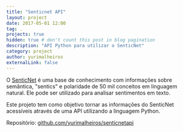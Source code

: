 ```yaml
---
title: "Senticnet API"
layout: project
date: 2017-05-01 12:00
tag: .
projects: true
hidden: true # don't count this post in blog pagination
description: "API Python para utilizar o SenticNet"
category: project
author: yurimalheiros
externalLink: false
---
```


O [SenticNet](http://sentic.net/) é uma base de conhecimento com informações sobre
semântica, "sentics" e polaridade de 50 mil conceitos em linguagem natural.
Ele pode ser utilizado para analisar sentimentos em texto.

Este projeto tem como objetivo tornar as informações do SenticNet 
acessíveis através de uma API utilizando a linguagem Python.

Repositório: [github.com/yurimalheiros/senticnetapi](https://github.com/yurimalheiros/senticnetapi)

